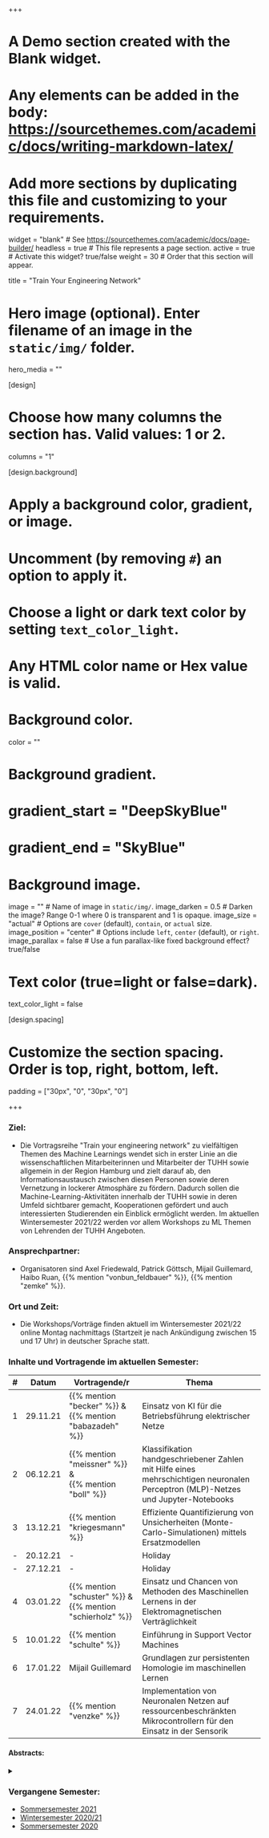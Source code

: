 +++
# A Demo section created with the Blank widget.
# Any elements can be added in the body: https://sourcethemes.com/academic/docs/writing-markdown-latex/
# Add more sections by duplicating this file and customizing to your requirements.

widget = "blank"  # See https://sourcethemes.com/academic/docs/page-builder/
headless = true  # This file represents a page section.
active = true  # Activate this widget? true/false
weight = 30  # Order that this section will appear.

title = "Train Your Engineering Network"

# Hero image (optional). Enter filename of an image in the `static/img/` folder.
hero_media = ""

[design]
  # Choose how many columns the section has. Valid values: 1 or 2.
  columns = "1"

  
[design.background]
  # Apply a background color, gradient, or image.
  #   Uncomment (by removing `#`) an option to apply it.
  #   Choose a light or dark text color by setting `text_color_light`.
  #   Any HTML color name or Hex value is valid.

  # Background color.
  color = ""
  
  # Background gradient.
  # gradient_start = "DeepSkyBlue"
  # gradient_end = "SkyBlue"
  
  # Background image.
  image = ""  # Name of image in `static/img/`.
  image_darken = 0.5  # Darken the image? Range 0-1 where 0 is transparent and 1 is opaque.
  image_size = "actual"  #  Options are `cover` (default), `contain`, or `actual` size.
  image_position = "center"  # Options include `left`, `center` (default), or `right`.
  image_parallax = false  # Use a fun parallax-like fixed background effect? true/false

  # Text color (true=light or false=dark).
  text_color_light = false

[design.spacing]
  # Customize the section spacing. Order is top, right, bottom, left.
  padding = ["30px", "0", "30px", "0"]



+++

### Ziel:
- Die Vortragsreihe "Train your engineering network" zu vielfältigen Themen des Machine Learnings wendet sich in erster Linie an die wissenschaftlichen Mitarbeiterinnen und Mitarbeiter der TUHH sowie allgemein in der Region Hamburg und zielt darauf ab, den Informationsaustausch zwischen diesen Personen sowie deren Vernetzung in lockerer Atmosphäre zu fördern. Dadurch sollen die Machine-Learning-Aktivitäten innerhalb der TUHH sowie in deren Umfeld sichtbarer gemacht, Kooperationen gefördert und auch interessierten Studierenden ein Einblick ermöglicht werden. Im aktuellen Wintersemester 2021/22 werden vor allem Workshops zu ML Themen von Lehrenden der TUHH Angeboten.

### Ansprechpartner: 
- Organisatoren sind Axel Friedewald, Patrick Göttsch, Mijail Guillemard, Haibo Ruan, {{% mention "vonbun_feldbauer" %}}, {{% mention "zemke" %}}.

### Ort und Zeit:
- Die Workshops/Vorträge finden aktuell im Wintersemester 2021/22 online Montag nachmittags (Startzeit je nach Ankündigung zwischen 15 und 17 Uhr) in deutscher Sprache statt.

### Inhalte und Vortragende im aktuellen Semester:

| # | Datum | Vortragende/r | Thema |
| --- | ---  | --- | --- |
| 1 | 29.11.21 | {{% mention "becker" %}} & <br/> {{% mention "babazadeh" %}} | Einsatz von KI für die Betriebsführung elektrischer Netze |
| 2 | 06.12.21 | {{% mention "meissner" %}} & <br/> {{% mention "boll" %}} | Klassifikation handgeschriebener Zahlen mit Hilfe eines mehrschichtigen neuronalen Perceptron (MLP)-Netzes und Jupyter-Notebooks |
| 3 | 13.12.21 | {{% mention "kriegesmann" %}} | Effiziente Quantifizierung von Unsicherheiten (Monte-Carlo-Simulationen) mittels Ersatzmodellen |
| - | 20.12.21 | - | Holiday |
| - | 27.12.21 | - | Holiday |
| 4 | 03.01.22 | {{% mention "schuster" %}} & <br/> {{% mention "schierholz" %}} | Einsatz und Chancen von Methoden des Maschinellen Lernens in der Elektromagnetischen Verträglichkeit |
| 5 | 10.01.22 | {{% mention "schulte" %}} | Einführung in Support Vector Machines |
| 6 | 17.01.22 | Mijail&nbsp;Guillemard | Grundlagen zur persistenten Homologie im maschinellen Lernen |
| 7 | 24.01.22 | {{% mention "venzke" %}} | Implementation von Neuronalen Netzen auf ressourcenbeschränkten Mikrocontrollern für den Einsatz in der Sensorik |

#### Abstracts:

<details class="description" close><summary data-close="Show" data-open="Hide"></summary>

1. {{< hl >}}{{% mention "becker" %}} & {{% mention "babazadeh" %}}: Einsatz von KI für die Betriebsführung elektrischer Netze.{{< /hl >}} <br/>
Durch die Energiewende entwickelt sich die Betriebsführung von elektrischen Netzen zu einer immer komplexeren Aufgabe, woraus sich neue Anforderungen an die Systeme zur Netzüberwachung und Netzregelung ergeben. Im Rahmen dieses Workshops werden verschiedene Anwendungsfälle aus dem Bereich der Betriebsführung von elektrischen Netzen betrachtet, für die der Einsatz von KI möglich ist. Hierbei werden sowohl die einzelnen Anwendungen in den Grundzügen erläutert, als auch die erwarteten Vorteile durch den Einsatz der verschiedenen KI-Verfahren. Zu den behandelten Themen gehören unter anderem die Modellierung und Vorhersage von Lasten im Netz, die Fehlerdetektion und Diagnose, die Zustandsschätzung sowie die Stabilitätserfassung und -beeinflussung.

2. {{< hl >}}{{% mention "meissner" %}} & {{% mention "boll" %}}: Klassifikation handgeschriebener Zahlen mit Hilfe eines mehrschichtigen neuronalen Perceptron (MLP)-Netzes und Jupyter-Notebooks.{{< /hl >}} <br/>
Ziel dieses Workshops ist ein Einblick in die Klassifikation handgeschriebener Zahlen mit Hilfe des Maschinellen Lernens zu gewähren. Nach einer kleinen Einführung in die Grundlagen über einfache neuronale Netze für diese Anwendung, Jupyter-Notebooks als Arbeitsumgebung für Python, und Keras für die Entwicklung der ANNs, wird der Workflow für eine Zeichenerkennung bearbeitet. Schlussendlich werden die trainierten Netze für die Detektion und Erkennung von handgeschriebenen Texten auf Bildern angewendet.
Für die Teilnahme an diesem Workshop sind Grundkenntnisse in Python von Vorteil und eine lokale Python-Installation von Anaconda3 wird vorausgesetzt.

3. {{< hl >}}{{% mention "kriegesmann" %}}: Effiziente Quantifizierung von Unsicherheiten (Monte-Carlo-Simulationen) mittels Ersatzmodellen.{{< /hl >}} <br/>
In vielen Ingenieuranwendungen liegen mathematische Modelle und Simulationstools vor, um für vorgegebene Eingangsgrößen relevante Zielgrößen zu ermitteln. Beispielsweise in der Strukturmechanik sind die vorgegebenen Eingangsgrößen die Geometrie und Material­parameter einer Struktur, sowie die einwirkenden Lasten. Typische Zielgrößen sind die Verformung der Struktur und die maximal auftretenden Spannungen, aus denen sich das Bauteilversagen ergibt. Tatsächlich sind die Eingangsgrößen i.d.R. nicht genau bekannt, sondern unterliegen einer stochastischen Streuung. Dementsprechend unterliegen auch die Zielgrößen einer Streuung, die sich mit probabilistischen Methoden (a.k.a. Uncertainty Quantification) bestimmen lässt. Ein weit verbreitetes, probabilistisches Verfahren ist die Monte-Carlo-Methode. Dieses sehr robuste Verfahren ist einfach zu implementieren, jedoch auch sehr rechenintensiv. Die Grundidee ist, dass die Werte der Eingangsgrößen entsprechend ihrer stochastischen Verteilung erzeugt und in das Simulationsmodell eingesetzt werden. Dies geschieht so oft, bis die Verteilung der Zielfunktion ausreichend genau bestimmt ist (z.B. bis Mittelwert und Standard­abweichung der Zielfunktion konvergieren). Das beutet, dass das Simulationsmodell sehr oft (Größenordnung 103 bis 106) ausgewertet werden muss, was bei komplexen, sehr rechenintensiven Simulationsmodellen zum Problem wird. Hier kommen Methoden des Maschinellen Lernens zum Einsatz um effiziente Ersatzmodelle (a.k.a. Surrogate Model, Meta Model) zu erzeugen. Diese Ersatzmodelle (z.B. neuronale Netze) werden zunächst trainiert und dann anstelle des eigentlichen Simulationsmodells deutlich schneller ausgewertet. Im Workshop, zeigen wir Anhand strukturmechanischer Beispiele, wie die Streuung einer Zielgröße mittels Monte-Carlo-Simulation unter Verwendung von Ersatzmodellen bestimmt werden kann.

4. {{< hl >}}{{% mention "schuster" %}} & {{% mention "schierholz" %}}: Einsatz und Chancen von Methoden des Maschinellen Lernens in der Elektromagnetischen Verträglichkeit.{{< /hl >}} <br/>
Die Elektromagnetische Verträglichkeit (EMV) befasst sich mit der Unterdrückung ungewollter elektromagnetischer Störungen zwischen elektronischen Geräten, Systemen und Komponenten. Steigende Anforderungen im Bereich der EMV – man denke z.B. an die fortschreitende drahtlose Kommunikation bei immer höheren Frequenzen – erfordern eine kontinuierliche Entwicklung der ingenieurwissenschaftlichen Methoden, um früh und kostengünstig die richtigen Entscheidungen bei der Entwicklung zu treffen. In diesem Workshop werden verschiedene Methoden des Maschinellen Lernens vorgestellt, die in den EMV-Anwendungsfeldern der Signalintegrität (signal integrity) von drahtgebundenen Kanälen sowie der Kontrolle der Spannungsversorgung (power integrity) und der Abstrahlung (electromagnetic interference) von elektronischen Komponenten und Systemen aktuell erforscht werden. Eigene Forschungen im Bereich von künstlichen Neuronalen Netzen, die zur Analyse von Leiterplattenstrukturen verwendet werden, zeigen hierbei auf, welche Chance sich für die EMV und ganz allgemein die Hardware-Entwicklung in Zukunft ergeben.

5. {{< hl >}}{{% mention "schulte" %}}: Einführung in Support Vector Machines.{{< /hl >}} <br/>
Support Vector Machines (SVM) sind ein leistungsstarkes und vielseitiges Verfahren des Maschinellen Lernens, das für viele Anwendungen eingesetzt wird. Die Grundidee von SVM ist, die zu zwei unterschiedlichen Gruppen gehörenden Daten mit einer Hyperebene zu trennen. Mit Hilfe von Transformationen in höherdimensionale Räume und der Verwendung von Kernel-Funktionen lässt sich dies auch für den Fall durchführen, dass die zugrundeliegenden Daten nicht linear getrennt werden können. Der Workshop zielt vor allem darauf ab SVM einzuführen und setzt den Schwerpunkt auf die theoretischen Grundlagen.

6. {{< hl >}}Mijail Guillemard: Grundlagen zur persistenten Homologie im maschinellen Lernen.{{< /hl >}} <br/>
Persistente Homologie ist eine neuere Entwicklung in der angewandten algebraischen Topologie, die in verschiedenen Strategien des maschinellen Lernens verwendet wurde. In diesem Vortrag präsentieren wir eine kurze Einführung in dieses Thema mit mehreren Anwendungen in der Signalverarbeitung und Datenanalyse. 

7. {{< hl >}}{{% mention "venzke" %}}: Implementation von Neuronalen Netzen auf ressourcenbeschränkten Mikrocontrollern für den Einsatz in der Sensorik.{{< /hl >}} <br/>
Der Workshop vermittelt, wie maschinelles Lernen mit künstlichen neuronalen Netzen (KNNs) in Sensormodulen mit preiswerten, leistungsschwachen Mikrocontrollern eingesetzt werden kann. Als Use-Case dient ein Sensormodul mit Lichtsensoren zur Erkennung einfacher Handgesten mit Mikrocontroller ATMega4809 (6 kB RAM, 20 MHz). Neben theoretischen Lehreinheiten enthält der Workshop viele praktische Demonstrationen zum Training und Einsatz von KNNs in den Sprachen Python (mit Keras / Tensorflow) und C (in Arduino-Entwicklungsumgebung).

</details>

### Vergangene Semester:
 * [Sommersemester 2021](/_archive/network/#sose21)
 * [Wintersemester 2020/21](/_archive/network/#wise20_21)
 * [Sommersemester 2020](/_archive/network/#sose20)
